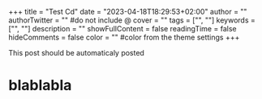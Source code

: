 +++
title = "Test Cd"
date = "2023-04-18T18:29:53+02:00"
author = ""
authorTwitter = "" #do not include @
cover = ""
tags = ["", ""]
keywords = ["", ""]
description = ""
showFullContent = false
readingTime = false
hideComments = false
color = "" #color from the theme settings
+++


This post should be automaticaly posted

# blablabla
